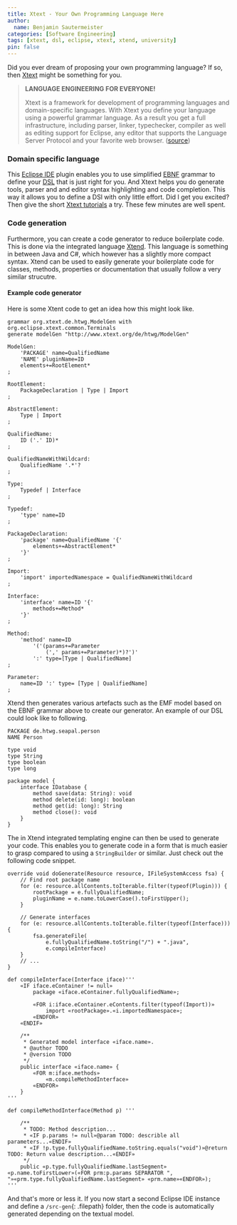 ```yaml
---
title: Xtext - Your Own Programming Language Here
author:
  name: Benjamin Sautermeister
categories: [Software Engineering]
tags: [xtext, dsl, eclipse, xtext, xtend, university]
pin: false
---
```


Did you ever dream of proposing your own programming language? If so, then [Xtext](http://www.eclipse.org/Xtext/index.html)
might be something for you.

> **LANGUAGE ENGINEERING FOR EVERYONE!**
> 
> Xtext is a framework for development of programming languages and domain-specific languages.
> With Xtext you define your language using a powerful grammar language. As a result you get a full infrastructure,
> including parser, linker, typechecker, compiler as well as editing support for Eclipse, any editor that supports
> the Language Server Protocol and your favorite web browser.
> ([source](http://www.eclipse.org/Xtext/index.html))

### Domain specific language

This [Eclipse IDE](https://www.eclipse.org/ide/) plugin enables you to use simplified
[EBNF](https://en.wikipedia.org/wiki/Extended_Backus%E2%80%93Naur_form) grammar to define your
[DSL](https://en.wikipedia.org/wiki/Domain-specific_language) that is just right for you. And Xtext helps you do generate
tools, parser and and editor syntax highlighting and code completion. This way it allows you to define a DSl with only
little effort. Did I get you excited? Then give the short [Xtext tutorials](http://www.eclipse.org/Xtext/documentation.html)
a try. These few minutes are well spent.

### Code generation

Furthermore, you can create a code generator to reduce boilerplate code. This is done via the integrated language
[Xtend](https://www.eclipse.org/xtend/). This language is something in between Java and C#, which however has a slightly
more compact syntax. Xtend can be used to easily generate your boilerplate code for classes, methods, properties or documentation
that usually follow a very similar strucutre.

#### Example code generator

Here is some Xtent code to get an idea how this might look like.

```
grammar org.xtext.de.htwg.ModelGen with org.eclipse.xtext.common.Terminals
generate modelGen "http://www.xtext.org/de/htwg/ModelGen"

ModelGen:
    'PACKAGE' name=QualifiedName
    'NAME' pluginName=ID
    elements+=RootElement*
;

RootElement:
    PackageDeclaration | Type | Import
;

AbstractElement:
    Type | Import
;

QualifiedName:
    ID ('.' ID)*
;

QualifiedNameWithWildcard:
    QualifiedName '.*'?
;

Type:
    Typedef | Interface
;

Typedef:
    'type' name=ID
;

PackageDeclaration:
    'package' name=QualifiedName '{'
        elements+=AbstractElement*
    '}'
;

Import:
    'import' importedNamespace = QualifiedNameWithWildcard
;

Interface:
    'interface' name=ID '{'
        methods+=Method*
    '}'
;

Method:
    'method' name=ID 
        '('(params+=Parameter 
            (',' params+=Parameter)*)?')'
        ':' type=[Type | QualifiedName]
;

Parameter:
    name=ID ':' type= [Type | QualifiedName]
;
```

Xtend then generates various artefacts such as the EMF model based on the EBNF grammar above to create our generator.
An example of our DSL could look like to following.

```
PACKAGE de.htwg.seapal.person
NAME Person

type void
type String
type boolean
type long

package model {
    interface IDatabase {
        method save(data: String): void
        method delete(id: long): boolean
        method get(id: long): String
        method close(): void
    }
}
```

The in Xtend integrated templating engine can then be used to generate your code. This enables you to generate code
in a form that is much easier to grasp compared to using a `StringBuilder` or similar. Just check out the following code snippet.

```
override void doGenerate(Resource resource, IFileSystemAccess fsa) {
    // Find root package name
    for (e: resource.allContents.toIterable.filter(typeof(Plugin))) {
        rootPackage = e.fullyQualifiedName;
        pluginName = e.name.toLowerCase().toFirstUpper();
    }

    // Generate interfaces
    for (e: resource.allContents.toIterable.filter(typeof(Interface))) {
        fsa.generateFile(
            e.fullyQualifiedName.toString("/") + ".java",
            e.compileInterface)
    }
    // ...
}

def compileInterface(Interface iface)'''
    «IF iface.eContainer != null»
        package «iface.eContainer.fullyQualifiedName»;

        «FOR i:iface.eContainer.eContents.filter(typeof(Import))»
            import «rootPackage».«i.importedNamespace»;
        «ENDFOR»
    «ENDIF»

    /**
     * Generated model interface «iface.name».
     * @author TODO
     * @version TODO
     */
    public interface «iface.name» {
        «FOR m:iface.methods»
            «m.compileMethodInterface»
        «ENDFOR»
    }
'''

def compileMethodInterface(Method p) '''

    /**
     * TODO: Method description...
     * «IF p.params != null»@param TODO: describle all parameters...«ENDIF»
     * «IF !p.type.fullyQualifiedName.toString.equals("void")»@return TODO: Return value description...«ENDIF»
     */
    public «p.type.fullyQualifiedName.lastSegment» «p.name.toFirstLower»(«FOR prm:p.params SEPARATOR ", "»«prm.type.fullyQualifiedName.lastSegment» «prm.name»«ENDFOR»);
'''
```

And that's more or less it. If you now start a second Eclipse IDE instance and define a `/src-gen`{: .filepath} folder, then the code is automatically generated
depending on the textual model.